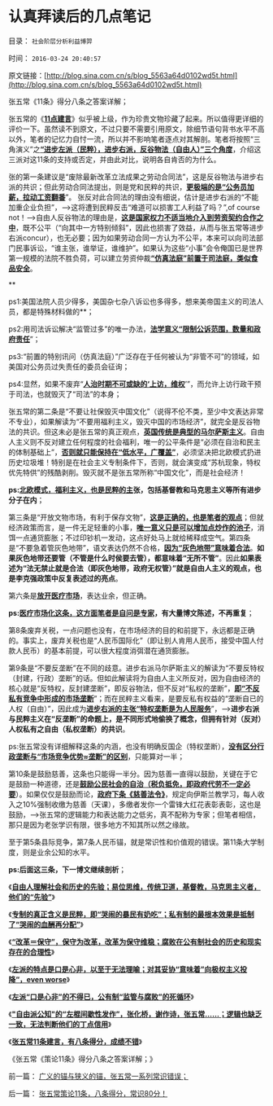 # 认真拜读后的几点笔记

目录： `社会阶层分析利益博羿` 

时间： `2016-03-24 20:40:57` 

原文链接：[http://blog.sina.com.cn/s/blog_5563a64d0102wd5t.html](http://blog.sina.com.cn/s/blog_5563a64d0102wd5t.html)

张五常《11条》得分八条之答案详解；

张五常的《[**11点建言**](http://blog.sina.com.cn/s/blog_47841af70102waql.html)》似乎被上级，作为珍贵文物珍藏了起来。所以值得更详细的评价一下。虽然读不到原文，不过只要不需要引用原文，除细节语句背书水平不高以外，笔者的记忆力自忖一流，所以并不影响笔者逐点对其解剖。笔者将按照“三角演义”之[**“进步左派（民粹），进步右派，反谷物法（自由人）”三个角度**](../../../2013/5/24/“三角演义”纳什均衡的旧制度，大革命，胡适的预言.md)，介绍这三派对这11条的支持或否定，并由此对比，说明各自肯否的为什么。

张的第一条建议是“废除最新改革立法成果之劳动合同法”，这是反谷物法与进步右派的共识；但此劳动合同法提出，则是党和民粹的共识，[**更极端的是“公务员加薪，拉动工资翻番**](../../../2014/4/30/社科院招认，公务员阶级收入偏高，集体腐败，同欲壑难填.md)”。
张反对此合同法的理由没有细说，估计是进步右派的“不能加重企业负担”，——>这将遭到民粹反击“难道可以损害工人利益了吗？”,of
course not！——>自由人反谷物法的理由是，[**这是国家权力不适当地介入到劳资契约合作之中**](../../../2011/7/4/家政市场是是研究人权交换的活实例.md)，既不公平（“向其中一方特别倾斜”，因此也损害了效益，从而与张五常等进步右派concur），也无必要；因为如果劳动合同一方认为不公平，本来可以向司法部门民事诉讼，“谁主张，谁举证，谁维护”。如果认为这些“小事”会令俺国已是世界第一规模的法院不胜负荷，可以建立劳资仲裁[**“仿真法庭”前置于司法庭，类似食品安全**](../../../2013/5/9/政府不宜关注“食品安全”，官方不适宜有作为.md)。

**

ps1:美国法院人员少得多，美国杂七杂八诉讼也多得多，想来美帝国主义的司法人员，都是特殊材料做的**；

ps2:用司法诉讼解决“监管过多”的唯一办法，[**法学意义“限制公诉范围，数量和政府责任**](../../../2015/5/19/人治与法治的根本区别.md)”；

ps3:“前置的特别讯问（仿真法庭）”广泛存在于任何被认为“非管不可”的领域，如美国对公务员过失责任的委员会征询；

ps4:显然，如果不废弃“[**人治时期不可或缺的‘上访，维权**](../../../2014/7/18/“上访合法，上访代表正义”意味着“极权主义才能救中国”.md)’”，而允许上访行政干预于司法，也就毁灭了“司法”的本身；

张五常的第二条是“不要让社保毁灭中国文化”（说得不伦不类，至少中文表达非常不专业），如果解读为“不要用福利主义，毁灭中国的市场经济”，就完全是反谷物法的共识。但这未必是张五常的真正观点，[**英国传统是典型的马尔萨斯主义**](../../../2013/3/10/马尔萨斯主义就是封建社会及特征.md)。自由人主义则不反对建立任何程度的社会福利，唯一的公平条件是“必须在自治和民主的体制基础上”，[**否则就只能保持在“低水平，广覆盖”**](../../../2012/2/18/国家保障不是社会保障的全部，国家不能垄断保障.md)，必须坚决把北欧模式扔进历史垃圾堆！特别是在社会主义专制条件下，否则，就会演变成“苏杭现象，特权优先特供”的残酷剥削。毁灭就不是张五常所称“中国文化”，而是社会经济！

**ps:[**北欧模式，福利主义，也是民粹的主**](../../../2011/6/28/北欧模式不是经济学命题.md)张，包括基督教和马克思主义等所有进步分子在内**；

第三条是“开放文物市场，有利于保存文物”，[**这是正确的，也是笔者的观点**](../../../2010/6/8/买房保值吗？牛市赚的是什么钱？文物管理可以增值吗？.md)；但就经济政策而言，是一件无足轻重的小事，[**唯一意义只是可以增加点炒作的池子**](../../../2012/1/10/民间理财资本流动（储蓄资金股市投资实体经济投资）.md)，消饵一点通货膨胀；不过印钞机一发动，这点好处马上就给稀释成空气。第四条是“不要急着管灰色地带”，语文表达仍然不合格，[**因为“灰色地带”意味着合法**](../../../2012/9/5/幻想“黑市，灰色经济，腐败”能榨出额外税收.md)。**如果灰色地带还要管（不管是什么时侯要去管），都意味着“无所不管”**。因此**如果表述为“法无禁止就是合法（即灰色地带，政府无权管）”就是自由人主义的观点，也是李克强政策中反复表述过的亮点**。

第六条是[**放开医疗市场**](../../../2014/6/16/西方（美国）医生受国民主权原理的限制，(社会主义vs社区主义).md)，表达业余，但正确。

**ps:[**医疗市场化这条，这方面笔者是自问是专家**](../../../2014/1/29/“公务员加薪”的医疗版，愚民“看不起病”是自作自受.md)，有大量博文陈述，不再重复**；

第8条废弃关税，一点问题也没有，在市场经济的目的和前提下，永远都是正确的。事实上，废弃关税也是“人民币国际化”（即让别人肯用人民币，接受中国人付款人民币）的基本前提，可以很大程度消弭潜在通货膨胀。

第9条是“不要反垄断”在不同的歧意。进步右派马尔萨斯主义的解读为“不要反特权（封建，行政）垄断”的话。但如此解读将为自由人主义所反对，因为自由经济的核心就是“反特权，反封建垄断”，即反谷物法，但不反对“私权的垄断”，[**即“不反私有竞争中形成的市场垄断**](../../../2011/7/4/反托拉斯法是恶法＝（工会托拉斯Vs企业托拉斯）.md)”；而在民粹主义看来，是要反私有权益的“垄断自已的人权（自由）”，因此成为[**进步右派的主张“特权垄断是为人民服务**](../../../2010/2/28/行政垄断的专营权与黑社会腐败的关系.md)”，——>**进步右派与民粹主义在“反垄断”的命题上，是不同形式地偷换了概念，但拥有针对（反对）人权私有之自由（私权垄断）的共识**。

ps:张五常没有详细解释这条的内涵，也没有明确反国企（特权垄断），[**没有区分行政垄断与“市场竞争优势≈垄断”的区别**](../../../2009/9/17/市场经济不能反垄断讨论集.md)，只能算对一半；

第10条是鼓励慈善，这条也只能得一半分。因为慈善一直得以鼓励，关键在于它是鼓励一种道德，还是[**鼓励公民社会的自治（税负抵免，即政府代劳不一定必要**](../../../2012/2/18/公有制不鼓励慈善；慈善本质上是消费.md)）。如果仅仅是鼓励而论，[**政府下条《慈善法令》**](../../../2008/5/15/慈善捐款不是强制税收，不能代替政府责任.md)，规定向伊斯兰教学习，每人收入之10%强制收缴为慈善（天课），多缴者发你一个雷锋大红花表彰表彰，这也是鼓励，——>张五常的逻辑能力和表达能力之低劣，真不配称为专家；但笔者相信，那只是因为老张学识有限，很多地方不知其所以然之缘故。

至于第5条县际竞争，第7条人民币锚，就是常识性和价值观的错误。第11条大学制度，则是业余公知的水平。

**ps:后面这三条，下一博文继续剖析**；

《[**自由人理解社会和历史的先验；易位思维，传统卫道，基督教，马克思主义者，他们的“先验”**](../../../2016/3/16/易位思维，左派各棍们的“先验”；.md)》

《[**专制的真正含义是民粹，即“哭闹的暴民有奶吃”；私有制的最根本效果是抵制了“哭闹的血酬再分配”**](../../../2016/3/17/专制含义是“哭闹的暴民有奶吃”.md)》

《[**“改革＝保守”，保守为改革，改革为保守维稳；腐败在公有制社会的历史和现实存在的合理性**](../../../2016/3/19/“改革＝保守”，保守为改革，改革为保守维稳；.md)》

《[**左派的特点是口是心非，以至于无法理喻；对其妥协“意味着”向极权主义投降“，even
worse**](../../../2016/3/20/左派的特点是口是心非，以至于无法理喻；.md)》

《[**左派“口是心非”的不得已，公有制“监管与腐败”的死循环**](../../../2016/3/21/左派“口是心非”的不得已，公有制“监管与腐败”的死循环；.md)》

《[**"自由派公知"的“左棍间歇性发作”，张化桥，谢作诗，张五常……；逻辑也缺乏一致，无法判断他们的丁点信用**](http://blog.sina.com.cn/s/blog_5563a64d0102wcy2.html)》

《[**张五常11条建言，有八条得分，成绩不错**](../../../2016/3/23/张五常策论11条，八条得分，常识80分！.md)》

《张五常《策论11条》得分八条之答案详解；》

前一篇： [广义的锚与狭义的锚，张五常一系列常识错误；](../../../2016/3/27/广义的锚与狭义的锚，张五常一系列常识错误；.md)

后一篇： [张五常策论11条，八条得分，常识80分！](../../../2016/3/23/张五常策论11条，八条得分，常识80分！.md)

